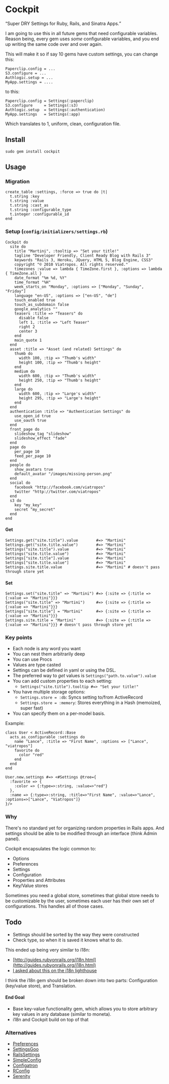 # Cockpit

<q>Super DRY Settings for Ruby, Rails, and Sinatra Apps.</q>

I am going to use this in all future gems that need configurable variables.  Reason being, every gem uses _some_ configurable variables, and you end up writing the same code over and over again.

This will make it so if say 10 gems have custom settings, you can change this:

    Paperclip.config = ...
    S3.configure = ...
    Authlogic.setup = ...
    MyApp.settings = ....
    
to this:

    Paperclip.config = Settings(:paperclip)
    S3.configure     = Settings(:s3)
    Authlogic.setup  = Settings(:authentication)
    MyApp.settings   = Settings(:app)
    
Which translates to 1, uniform, clean, configuration file.

## Install

    sudo gem install cockpit
    
## Usage

### Migration

    create_table :settings, :force => true do |t|
      t.string :key
      t.string :value
      t.string :cast_as
      t.string :configurable_type
      t.integer :configurable_id
    end

### Setup (`config/initializers/settings.rb`)

    Cockpit do
      site do
        title "Martini", :tooltip => "Set your title!"
        tagline "Developer Friendly, Client Ready Blog with Rails 3"
        keywords "Rails 3, Heroku, JQuery, HTML 5, Blog Engine, CSS3"
        copyright "© 2010 Viatropos. All rights reserved."
        timezones :value => lambda { TimeZone.first }, :options => lambda { TimeZone.all }
        date_format "%m %d, %Y"
        time_format "%H"
        week_starts_on "Monday", :options => ["Monday", "Sunday", "Friday"]
        language "en-US", :options => ["en-US", "de"]
        touch_enabled true
        touch_as_subdomain false
        google_analytics ""
        teasers :title => "Teasers" do
          disable false
          left 1, :title => "Left Teaser"
          right 2
          center 3
        end
        main_quote 1
      end
      asset :title => "Asset (and related) Settings" do
        thumb do
          width 100, :tip => "Thumb's width"
          height 100, :tip => "Thumb's height"
        end
        medium do
          width 600, :tip => "Thumb's width"
          height 250, :tip => "Thumb's height"
        end
        large do
          width 600, :tip => "Large's width"
          height 295, :tip => "Large's height"
        end
      end
      authentication :title => "Authentication Settings" do
        use_open_id true
        use_oauth true
      end
      front_page do
        slideshow_tag "slideshow"
        slideshow_effect "fade"
      end
      page do
        per_page 10
        feed_per_page 10
      end
      people do
        show_avatars true
        default_avatar "/images/missing-person.png"
      end
      social do
        facebook "http://facebook.com/viatropos"
        twitter "http://twitter.com/viatropos"
      end
      s3 do
        key "my_key"
        secret "my_secret"
      end
    end

#### Get

    Settings.get("site.title").value        #=> "Martini"
    Settings.get("site.title.value")        #=> "Martini"
    Settings("site.title").value            #=> "Martini"
    Settings("site.title.value")            #=> "Martini"
    Settings["site.title"].value            #=> "Martini"
    Settings["site.title.value"]            #=> "Martini"
    Settings.site.title.value               #=> "Martini" # doesn't pass through store yet
    
#### Set

    Settings.set("site.title" => "Martini") #=> {:site => {:title => {:value => "Martini"}}}
    Settings("site.title" => "Martini")     #=> {:site => {:title => {:value => "Martini"}}}
    Settings["site.title"] = "Martini"      #=> {:site => {:title => {:value => "Martini"}}}
    Settings.site.title = "Martini"         #=> {:site => {:title => {:value => "Martini"}}} # doesn't pass through store yet

### Key points

- Each node is any word you want
- You can nest them arbitrarily deep
- You can use Procs
- Values are type casted
- Settings can be defined in yaml or using the DSL.
- The preferred way to _get_ values is `Settings("path.to.value").value`
- You can add custom properties to each setting:
  - `Settings("site.title").tooltip #=> "Set your title!"`
- You have multiple storage options:
  - `Settings.store = :db`: Syncs setting to/from ActiveRecord
  - `Settings.store = :memory`: Stores everything in a Hash (memoized, super fast)
- You can specify them on a per-model basis.

Example:

    class User < ActiveRecord::Base
      acts_as_configurable :settings do
        name "Lance", :title => "First Name", :options => ["Lance", "viatropos"]
        favorite do
          color "red"
        end
      end
    end
    
    User.new.settings #=> <#Settings @tree={
      :favorite => {
        :color => {:type=>:string, :value=>"red"}
      },
      :name => {:type=>:string, :title=>"First Name", :value=>"Lance", :options=>["Lance", "Viatropos"]}
    }/>
    
### Why

There's no standard yet for organizing random properties in Rails apps.  And settings should be able to be modified through an interface (think Admin panel).

Cockpit encapsulates the logic common to:

- Options
- Preferences
- Settings
- Configuration
- Properties and Attributes
- Key/Value stores

Sometimes you need a global store, sometimes that global store needs to be customizable by the user, sometimes each user has their own set of configurations.  This handles all of those cases.

## Todo

- Settings should be sorted by the way they were constructed
- Check type, so when it is saved it knows what to do.

This ended up being very similar to i18n:

- [http://guides.rubyonrails.org/i18n.html](http://guides.rubyonrails.org/i18n.html)
- [I asked about this on the i18n lighthouse](http://i18n.lighthouseapp.com/projects/14947/tickets/21-abstract-out-configuration-functionality-from-i18n-into-separate-gem#ticket-21-1)

I think the i18n gem should be broken down into two parts: Configuration (key/value store), and Translation.

#### End Goal

- Base key-value functionality gem, which allows you to store arbitrary key values in any database (similar to moneta).
- i18n and Cockpit build on top of that

### Alternatives

- [Preferences](http://github.com/pluginaweek/preferences)
- [SettingsGoo](http://rubygems.org/gems/settings-goo)
- [RailsSettings](http://github.com/Squeegy/rails-settings)
- [SimpleConfig](http://github.com/lukeredpath/simpleconfig)
- [Configatron](http://github.com/markbates/configatron)
- [RConfig](http://github.com/rahmal/rconfig)
- [Serenity](http://github.com/progressions/serenity)